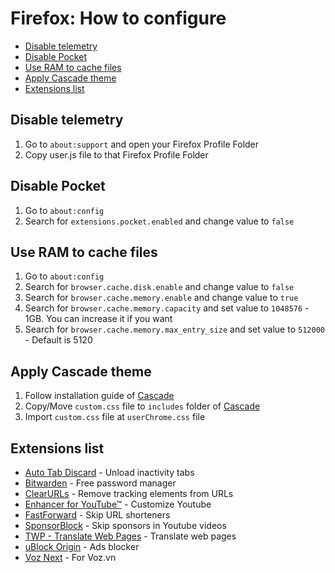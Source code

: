 # Firefox: How to configure

- [Disable telemetry](#disable-telemetry)
- [Disable Pocket](#disable-pocket)
- [Use RAM to cache files](#use-ram-to-cache-files)
- [Apply Cascade theme](#apply-cascade-theme)
- [Extensions list](#extensions-list)

## Disable telemetry

1. Go to `about:support` and open your Firefox Profile Folder
2. Copy user.js file to that Firefox Profile Folder

## Disable Pocket

1. Go to `about:config`
2. Search for `extensions.pocket.enabled` and change value to `false`

## Use RAM to cache files

1. Go to `about:config`
2. Search for `browser.cache.disk.enable` and change value to `false`
3. Search for `browser.cache.memory.enable` and change value to `true`
4. Search for `browser.cache.memory.capacity` and set value to `1048576` - 1GB. You can increase it if you want
5. Search for `browser.cache.memory.max_entry_size` and set value to `512000` - Default is 5120

## Apply Cascade theme

1. Follow installation guide of [Cascade](https://github.com/andreasgrafen/cascade)
2. Copy/Move `custom.css` file to `includes` folder of [Cascade](https://github.com/andreasgrafen/cascade)
3. Import `custom.css` file at `userChrome.css` file

## Extensions list

- [Auto Tab Discard](https://addons.mozilla.org/en-US/firefox/addon/auto-tab-discard/) - Unload inactivity tabs
- [Bitwarden](https://addons.mozilla.org/en-US/firefox/addon/bitwarden-password-manager/) - Free password manager
- [ClearURLs](https://addons.mozilla.org/en-US/firefox/addon/clearurls/) - Remove tracking elements from URLs
- [Enhancer for YouTube™](https://addons.mozilla.org/en-US/firefox/addon/enhancer-for-youtube/) - Customize Youtube
- [FastForward](https://addons.mozilla.org/en-US/firefox/addon/fastforwardteam/) - Skip URL shorteners
- [SponsorBlock](https://addons.mozilla.org/en-US/firefox/addon/sponsorblock/) - Skip sponsors in Youtube videos
- [TWP - Translate Web Pages](https://addons.mozilla.org/en-US/firefox/addon/traduzir-paginas-web/) - Translate web pages
- [uBlock Origin](https://addons.mozilla.org/en-US/firefox/addon/ublock-origin/) - Ads blocker
- [Voz Next](https://addons.mozilla.org/en-US/firefox/addon/voz-next/) - For Voz.vn
